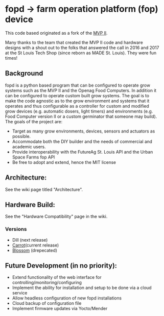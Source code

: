 # fopd -> farm operation platform (fop) device

This code based originated as a fork of the [MVP II](https://github.com/webbhm/OpenAg-MVP-II).

Many thanks to the team that created the MVP II code and hardware designs with a shout out to the folks that answered the call in 2016 and 2017 at the St Louis Tech Shop (since reborn as MADE St. Louis). They were fun times!

## Background 

fopd is a python based program that can be configured to operate grow systems such as the MVP II and the Openag Food Computers. 
In addition it can be configured to operate custom built grow systems.  The goal is to make the code agnostic as to the grow environment and systems that it operates and thus configurable as a controller for custom and 
modified grow devices (e.g. automatic dosers, light timers) and environments (e.g. Food Computer version II or a custom germinator that someone may build).  The goals of the project are:

- Target as many grow environments, devices, sensors and actuators as possible.
- Accommodate both the DIY builder and the needs of commercial and academic users. 
- Provide interoperability with the FutureAg St. Louis API and the Urban Space Farms fop API
- Be free to adopt and extend, hence the MIT license 

## Architecture:

See the wiki page titled "Architecture".

## Hardware Build:

See the "Hardware Compatibility" page in the wiki.

### Versions

- Dill (next release)
- [Carrot](https://github.com/ferguman/fopd/wiki/Install-fopd-carrot)(current release)
- [Blossom](https://github.com/ferguman/fopd/wiki/Install-fopd-blossom)
 (drepecated)  


## Future Development (in no priority):
- Extend functionality of the web interface for controlling/monitoring/configuring
- Implement the ability for installation and setup to be done via a cloud service
- Allow headless configuration of new fopd installations
- Cloud backup of configuration file
- Implement firmware updates via Yocto/Mender

